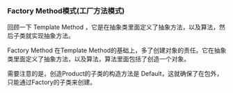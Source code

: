 ### Factory Method模式(工厂方法模式)

回顾一下 Template Method ，它是在抽象类里面定义了抽象方法，以及算法，然后子类就实现抽象方法。

Factory Method 在Template Method的基础上，多了创建对象的责任。它在抽象类里面定义了抽象方法，以及算法，算法里面包括了创造一个对象。

需要注意的是，创造Product的子类的构造方法是 Default，这就确保了在包外，只能通过Factory的子类来创建。